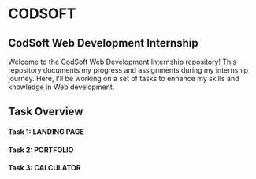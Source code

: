 # CODSOFT

<h2>CodSoft Web Development Internship</h2>

Welcome to the CodSoft Web Development Internship repository! This repository documents my progress and assignments during my internship journey. Here, I'll be working on a set of tasks to enhance my skills and knowledge in Web development.
<h2>Task Overview</h2>

<h4>Task 1: LANDING PAGE</h4>

<h4>Task 2: PORTFOLIO</h4>

<h4>Task 3: CALCULATOR</h4>

